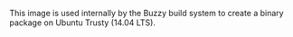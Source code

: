 This image is used internally by the Buzzy build system to create a binary
package on Ubuntu Trusty (14.04 LTS).
